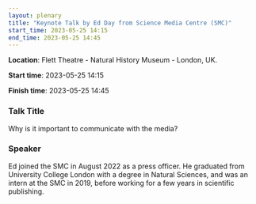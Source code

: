 ```yaml
---
layout: plenary
title: "Keynote Talk by Ed Day from Science Media Centre (SMC)"
start_time: 2023-05-25 14:15
end_time: 2023-05-25 14:45
---
```


**Location**: Flett Theatre - Natural History Museum - London, UK.

**Start time**: 2023-05-25 14:15

**Finish time**: 2023-05-25 14:45

### Talk Title

Why is it important to communicate with the media?

### Speaker

Ed joined the SMC in August 2022 as a press officer. He graduated from University College London with a degree in 
Natural Sciences, and was an intern at the SMC in 2019, before working for a few years in scientific publishing.

